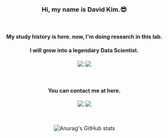 <div align="center">

<br/> 

### Hi, my name is David Kim.😎

<br/>

#### My study history is here. now, I'm doing research in this lab.
#### I will grow into a legendary Data Scientist.
<a href="https://github.com/HiMyNameIsDavidKim/Study" target="_blank"><img src="https://img.shields.io/badge/Study-282828?style=flat-square&logo=Bookstack&logoColor=white"/></a>
<a href="https://ideakhu.wixsite.com/home" target="_blank"><img src="https://img.shields.io/badge/Lab-282828?style=flat-square&logo=Electron&logoColor=white"/></a>
  
<br/>

#### You can contact me at here.
  <a href="https://www.instagram.com/ga_lahm/" target="_blank"><img src="https://img.shields.io/badge/Instagram-CB3F7C?style=flat-square&logo=Instagram&logoColor=white"/></a>
  <a href="mailto:rkfka1401@gmail.com" target="_blank"><img src="https://img.shields.io/badge/Gmail-EA4335?style=flat-square&logo=Gmail&logoColor=white"/></a>

<br/>

![Anurag's GitHub stats](https://github-readme-stats.vercel.app/api?username=rkskekzzz&show_icons=true&theme=react)
